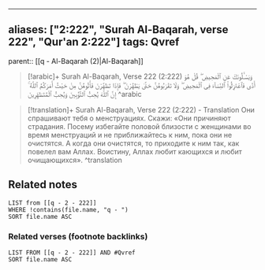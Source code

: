 
---
aliases: ["2:222", "Surah Al-Baqarah, verse 222", "Qur'an 2:222"]
tags: Qvref
---

parent:: [[q - Al-Baqarah (2)|Al-Baqarah]]

> [!arabic]+ Surah Al-Baqarah, Verse 222 (2:222)
> <span class="quran-arabic">وَيَسْـَٔلُونَكَ عَنِ ٱلْمَحِيضِ ۖ قُلْ هُوَ أَذًى فَٱعْتَزِلُوا۟ ٱلنِّسَآءَ فِى ٱلْمَحِيضِ ۖ وَلَا تَقْرَبُوهُنَّ حَتَّىٰ يَطْهُرْنَ ۖ فَإِذَا تَطَهَّرْنَ فَأْتُوهُنَّ مِنْ حَيْثُ أَمَرَكُمُ ٱللَّهُ ۚ إِنَّ ٱللَّهَ يُحِبُّ ٱلتَّوَّٰبِينَ وَيُحِبُّ ٱلْمُتَطَهِّرِينَ</span>
^arabic

> [!translation]+ Surah Al-Baqarah, Verse 222 (2:222) - Translation
> Они спрашивают тебя о менструациях. Скажи: «Они причиняют страдания. Посему избегайте половой близости с женщинами во время менструаций и не приближайтесь к ним, пока они не очистятся. А когда они очистятся, то приходите к ним так, как повелел вам Аллах. Воистину, Аллах любит кающихся и любит очищающихся».
^translation



## Related notes
```dataview
LIST from [[q - 2 - 222]]
WHERE !contains(file.name, "q - ")
SORT file.name ASC
```

### Related verses (footnote backlinks)
```dataview
LIST FROM [[q - 2 - 222]] AND #Qvref
SORT file.name ASC
```


